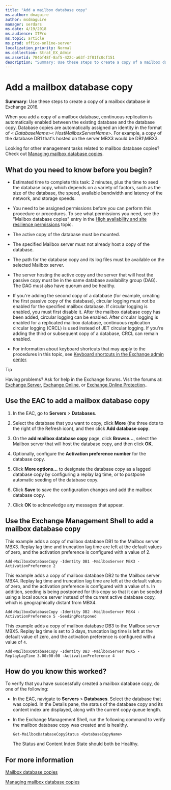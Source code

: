 ```yaml
---
title: "Add a mailbox database copy"
ms.author: dmaguire
author: msdmaguire
manager: serdars
ms.date: 4/19/2018
ms.audience: ITPro
ms.topic: article
ms.prod: office-online-server
localization_priority: Normal
ms.collection: Strat_EX_Admin
ms.assetid: 784bf48f-8af5-422c-a63f-2f01fc0cf151
description: "Summary: Use these steps to create a copy of a mailbox database in Exchange 2016."
---
```


# Add a mailbox database copy

 **Summary**: Use these steps to create a copy of a mailbox database in Exchange 2016.
  
When you add a copy of a mailbox database, continuous replication is automatically enabled between the existing database and the database copy. Database copies are automatically assigned an identity in the format of < _DatabaseName_>\< _HostMailboxServerName_>. For example, a copy of the database DB1 that's hosted on the server MBX3 would be DB1\MBX3.
  
Looking for other management tasks related to mailbox database copies? Check out [Managing mailbox database copies](http://technet.microsoft.com/library/06df16b4-f209-4d3a-8c68-0805c745f9b2.aspx).
  
## What do you need to know before you begin?

- Estimated time to complete this task: 2 minutes, plus the time to seed the database copy, which depends on a variety of factors, such as the size of the database, the speed, available bandwidth and latency of the network, and storage speeds.
    
- You need to be assigned permissions before you can perform this procedure or procedures. To see what permissions you need, see the "Mailbox database copies" entry in the [High availability and site resilience permissions](../../permissions/feature-permissions/ha-perms.md) topic. 
    
- The active copy of the database must be mounted.
    
- The specified Mailbox server must not already host a copy of the database.
    
- The path for the database copy and its log files must be available on the selected Mailbox server.
    
- The server hosting the active copy and the server that will host the passive copy must be in the same database availability group (DAG). The DAG must also have quorum and be healthy.
    
- If you're adding the second copy of a database (for example, creating the first passive copy of the database), circular logging must not be enabled for the specified mailbox database. If circular logging is enabled, you must first disable it. After the mailbox database copy has been added, circular logging can be enabled. After circular logging is enabled for a replicated mailbox database, continuous replication circular logging (CRCL) is used instead of JET circular logging. If you're adding the third or subsequent copy of a database, CRCL can remain enabled.
    
- For information about keyboard shortcuts that may apply to the procedures in this topic, see [Keyboard shortcuts in the Exchange admin center](../../about-documentation/eac-keyboard-shortcuts.md).
    
> [!TIP]
> Having problems? Ask for help in the Exchange forums. Visit the forums at: [Exchange Server](https://go.microsoft.com/fwlink/p/?linkId=60612), [Exchange Online](https://go.microsoft.com/fwlink/p/?linkId=267542), or [Exchange Online Protection](https://go.microsoft.com/fwlink/p/?linkId=285351).. 
  
## Use the EAC to add a mailbox database copy
<a name="UseEMC"> </a>

1. In the EAC, go to **Servers** > **Databases**.
    
2. Select the database that you want to copy, click **More** (the three dots to the right of the Refresh icon), and then click **Add database copy**.
    
3. On the **add mailbox database copy** page, click **Browse...**, select the Mailbox server that will host the database copy, and then click **OK**.
    
4. Optionally, configure the **Activation preference number** for the database copy. 
    
5. Click **More options…** to designate the database copy as a lagged database copy by configuring a replay lag time, or to postpone automatic seeding of the database copy. 
    
6. Click **Save** to save the configuration changes and add the mailbox database copy. 
    
7. Click **OK** to acknowledge any messages that appear. 
    
## Use the Exchange Management Shell to add a mailbox database copy
<a name="UseShell"> </a>

This example adds a copy of mailbox database DB1 to the Mailbox server MBX3. Replay lag time and truncation lag time are left at the default values of zero, and the activation preference is configured with a value of 2.
  
```
Add-MailboxDatabaseCopy -Identity DB1 -MailboxServer MBX3 -ActivationPreference 2
```

This example adds a copy of mailbox database DB2 to the Mailbox server MBX4. Replay lag time and truncation lag time are left at the default values of zero, and the activation preference is configured with a value of  `5`. In addition, seeding is being postponed for this copy so that it can be seeded using a local source server instead of the current active database copy, which is geographically distant from MBX4.
  
```
Add-MailboxDatabaseCopy -Identity DB2 -MailboxServer MBX4 -ActivationPreference 5 -SeedingPostponed
```

This example adds a copy of mailbox database DB3 to the Mailbox server MBX5. Replay lag time is set to 3 days, truncation lag time is left at the default value of zero, and the activation preference is configured with a value of  `4`.
  
```
Add-MailboxDatabaseCopy -Identity DB3 -MailboxServer MBX5 -ReplayLagTime 3.00:00:00 -ActivationPreference 4
```

## How do you know this worked?
<a name="UseShell"> </a>

To verify that you have successfully created a mailbox database copy, do one of the following:
  
- In the EAC, navigate to **Servers** > **Databases**. Select the database that was copied. In the Details pane, the status of the database copy and its content index are displayed, along with the current copy queue length.
    
- In the Exchange Management Shell, run the following command to verify the mailbox database copy was created and is healthy.
    
  ```
  Get-MailboxDatabaseCopyStatus <DatabaseCopyName>
  ```

    The Status and Content Index State should both be Healthy.
    
## For more information
<a name="UseShell"> </a>

[Mailbox database copies](../../ha/dags/db-copies.md)
  
[Managing mailbox database copies](http://technet.microsoft.com/library/06df16b4-f209-4d3a-8c68-0805c745f9b2.aspx)
  

